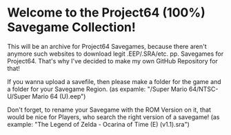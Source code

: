 # Welcome to the Project64 (100%) Savegame Collection!

This will be an archive for Project64 Savegames, because there aren't anymore such websites to download legit .EEP/.SRA/etc. pp. Savegames for Project64.
That's why I've decided to make my own GitHub Repository for that!


If you wanna upload a savefile, then please make a folder for the game and a folder for your Savegame Region.
(as expamle: "/Super Mario 64/NTSC-U/Super Mario 64 (U).eep")


Don't forget, to rename your Savegame with the ROM Version on it, that would be nice for Players, who search the right version of a savegame!
(as example: "The Legend of Zelda - Ocarina of Time (E) (v1.1).sra")
